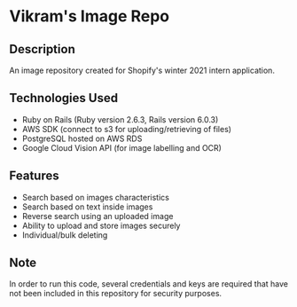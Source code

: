 # Vikram's Image Repo

## Description
An image repository created for Shopify's winter 2021 intern application.

## Technologies Used
- Ruby on Rails (Ruby version 2.6.3, Rails version 6.0.3)
- AWS SDK (connect to s3 for uploading/retrieving of files)
- PostgreSQL hosted on AWS RDS
- Google Cloud Vision API (for image labelling and OCR)

## Features
- Search based on images characteristics
- Search based on text inside images
- Reverse search using an uploaded image
- Ability to upload and store images securely
- Individual/bulk deleting

## Note
In order to run this code, several credentials and keys are required that have not been included in this repository for security purposes. 
